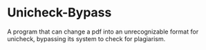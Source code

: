 # Unicheck-Bypass
A program that can change a pdf into an unrecognizable format for unicheck, bypassing its system to check for plagiarism.
